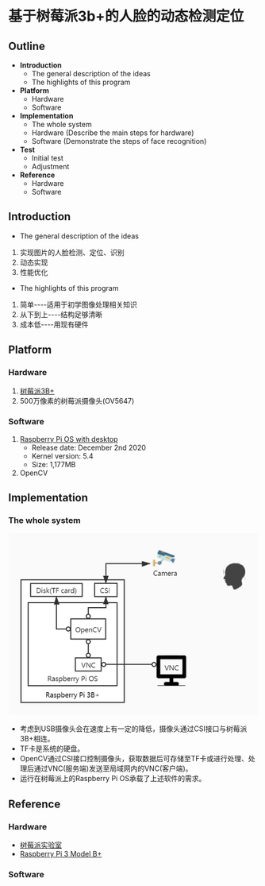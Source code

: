 # 基于树莓派3b+的人脸的动态检测定位
## Outline
- **Introduction**
  - The general description of the ideas
  - The highlights of this program
- **Platform** 
  - Hardware 
  - Software
- **Implementation**
  - The whole system
  - Hardware (Describe the main steps for hardware)
  - Software (Demonstrate the steps of face recognition)
- **Test**
  - Initial test
  - Adjustment
- **Reference**
  - Hardware
  - Software

## Introduction
- The general description of the ideas
1. 实现图片的人脸检测、定位、识别
2. 动态实现
3. 性能优化
- The highlights of this program
1. 简单----适用于初学图像处理相关知识
2. 从下到上----结构足够清晰
3. 成本低----用现有硬件
## Platform
### Hardware
1. [树莓派3B+](https://www.raspberrypi.org/products/raspberry-pi-3-model-b-plus/)
2. 500万像素的树莓派摄像头(OV5647)
### Software
1. [Raspberry Pi OS with desktop](https://www.raspberrypi.org/software/operating-systems/#raspberry-pi-os-32-bit)
	- Release date: December 2nd 2020
	- Kernel version: 5.4
	- Size: 1,177MB
2. OpenCV
## Implementation
### The whole system

![Overview](.\picture\Overview.jpg)

* 考虑到USB摄像头会在速度上有一定的降低，摄像头通过CSI接口与树莓派3B+相连。
* TF卡是系统的硬盘。
* OpenCV通过CSI接口控制摄像头，获取数据后可存储至TF卡或进行处理、处理后通过VNC(服务端)发送至局域网内的VNC(客户端)。
* 运行在树莓派上的Raspberry Pi OS承载了上述软件的需求。







## Reference
### Hardware
- [树莓派实验室](https://shumeipai.nxez.com)
- [Raspberry Pi 3 Model B+](https://www.raspberrypi.org/products/raspberry-pi-3-model-b-plus/)

### Software
